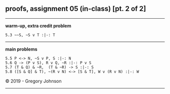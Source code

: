 ## proofs, assignment 05 (in-class) [pt. 2 of 2]

---

**warm-up, extra credit problem**

~~~{.ProofChecker .JohnsonSL options="fonts tabindent render" guides="fitch" points="2" late-credit="1"}
5.3 ~~S, ~S v T :|-: T
~~~

---

**main problems**

~~~{.ProofChecker .JohnsonSL options="fonts tabindent render" guides="fitch" points="20" late-credit="16"}
5.5 P <-> N, ~S v P, S :|-: N 
5.6 Q -> (P v S), R v Q, ~R :|-: P v S
5.7 (T & Q) & ~R,  (T & ~R) -> S :|-: S
5.8 ([S & Q] & T), ~(R v N) <-> [S & T], W v (R v N) :|-: W
~~~

<p>&copy; 2019 - <script>document.write(new Date().getFullYear())</script> Gregory Johnson</p>

---

